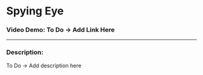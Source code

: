 <h1>Spying Eye</h1
<hr>
<h3>Video Demo: To Do -> Add Link Here</h3>
<hr>
<h3>Description:</h3>
To Do -> Add description here
